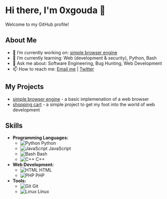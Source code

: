 # Hi there, I'm 0xgouda 👋

Welcome to my GitHub profile!

## About Me

- 🔭 I’m currently working on: [simple browser engine](https://github.com/0xgouda/SimpleBrowserEngine)
- 🌱 I’m currently learning: Web (development & security), Python, Bash 
- 💬 Ask me about: Software Engineering, Bug Hunting, Web Development
- 📫 How to reach me: [Email me](mailto:gouda0x@gmail.com) | [Twitter](https://x.com/_Ahmed_gouda__)

## My Projects

- [simple browser engine](https://github.com/0xgouda/SimpleBrowserEngine) - a basic implemenation of a web browser
- [shopping cart](https://github.com/0xgouda/shopping_cart_project) - a simple project to get my foot into the world of web development

## Skills

- **Programming Languages:** 
  - ![Python](https://skillicons.dev/icons?i=python) Python
  - ![JavaScript](https://skillicons.dev/icons?i=javascript) JavaScript
  - ![Bash](https://skillicons.dev/icons?i=bash) Bash
  - ![C++](https://skillicons.dev/icons?i=c++) C++
- **Web Development:** 
  - ![HTML](https://skillicons.dev/icons?i=html) HTML
  - ![PHP](https://skillicons.dev/icons?i=php) PHP
- **Tools:** 
  - ![Git](https://skillicons.dev/icons?i=git) Git
  - ![Linux](https://skillicons.dev/icons?i=linux) Linux
